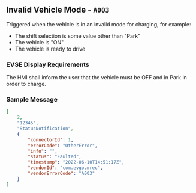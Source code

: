 ## Invalid Vehicle Mode - `A003`

Triggered when the vehicle is in an invalid mode for charging, for
example:

- The shift selection is some value other than "Park"
- The vehicle is "ON"
- The vehicle is ready to drive

### EVSE Display Requirements

The HMI shall inform the user that the vehicle must be OFF and in Park
in order to charge.

### Sample Message

```json
[
    2,
    "12345",
    "StatusNotification",
    {
		"connectorId": 1,
		"errorCode": "OtherError",
		"info": "",
		"status": "Faulted",
		"timestamp": "2022-06-10T14:51:17Z",
		"vendorId": "com.evgo.mrec",
		"vendorErrorCode": "A003"
    }
]
```
